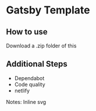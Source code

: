 # Gatsby Template

## How to use


Download a .zip folder of this 



## Additional Steps

* Dependabot
* Code quality
* netlify



Notes:
Inline svg